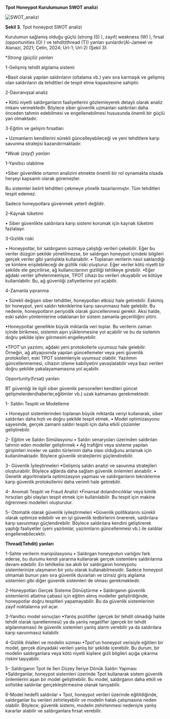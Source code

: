 **Tpot Honeypot Kurulumunun SWOT analizi**

![SWOT_analizi](https://github.com/user-attachments/assets/bc7a43dd-3299-4303-bf3b-65346d4dced4)

**Şekil 3.** Tpot honeypot SWOT analizi

Kurulumun sağlamış olduğu güçlü (strong (S) ), zayıf( weakness (W) ), fırsat (opportunities (O) ) ve tehdit(thread (T)) yanları şunlardır(Al-Jameel ve Alanazi, 2021; Çetin, 2024; Url-1; Url-2) (Şekil 3):

**Strong (güçlü) yanları*

1-Gelişmiş tehdit algılama sistemi

•Basit olarak yapılan saldırıların (oltalama vb.) yanı sıra karmaşık ve gelişmiş olan saldırıların da tehditleri de tespit etme kapasitesine sahiptir.

2-Davranışsal analiz

• Kötü niyetli saldırganların faaliyetlerini gözlemleyerek detaylı olarak analiz imkanı vermektedir. 
Böylece siber güvenlik uzmanları saldırıları daha önceden tahmin edebilmesi ve engellenebilmesi hususunda önemli bir güçlü yan olmaktadır.

3-Eğitim ve gelişim fırsatları

• Uzmanların kendilerini sürekli güncelleyebileceği ve yeni tehditlere karşı savunma stratejisi kazandırmaktadır.

**Weak (zayıf) yanları*

1-Yanıltıcı olabilme

•Siber güvenlikte ortamın analizini etmekte önemli bir rol oynamakta olsada herşeyi kapsamlı olarak göremezler. 

Bu sistemler belirli tehditleri çekmeye yönelik tasarlanmıştır. Tüm tehditleri tespit edemez. 

Sadece honeypotlara güvenmek yeterli değildir.

2-Kaynak tüketimi

• Siber güvenlikte saldırılara karşı sistemi korumak için kaynak tüketimi fazlalaşır.

3-Gizlilik riski

• Honeypotlar, bir saldırganın sızmaya çalıştığı verileri çekebilir. 
Eğer bu veriler düzgün şekilde yönetilmezse, bir saldırgan honeypot içindeki bilgileri gerçek veriler gibi yanlışlıkla kullanabilir.
• Toplanan verilerin nasıl saklandığı ve kimlere erişilebileceği de gizlilik riski oluşturur. 
Eğer veriler kötü niyetli bir şekilde ele geçirilirse, ağ kullanıcılarının gizliliği tehlikeye girebilir.
•Eğer ağdaki veriler şifrelenmemişse, TPOT cihazı bu verileri okuyabilir ve kötüye kullanılabilir. Bu, ağ güvenliği zafiyetlerine yol açabilir.

4-Zamanla yıpranma

• Sürekli değişen siber tehditler, honeypotları etkisiz hale getirebilir. Eskimiş bir honeypot, yeni saldırı tekniklerine karşı savunmasız hale gelebilir.
Bu nedenle, honeypotların periyodik olarak güncellenmesi gerekir. Aksi halde, eski saldırı yöntemlerine odaklanan bir sistem zamanla geçerliliğini yitirir.

•Honeypotlar genellikle büyük miktarda veri toplar. Bu verilerin zaman içinde birikmesi, sistemin aşırı yüklenmesine yol açabilir ve bu da sistemin doğru şekilde işlev görmesini engelleyebilir.

•TPOT'un yazılımı, ağdaki yeni protokollerle uyumsuz hale gelebilir. Örneğin, ağ altyapısında yapılan güncellemeler veya yeni güvenlik protokolleri, eski TPOT sistemleriyle uyumsuz olabilir. 
Yazılımın güncellenmemesi, cihazın izleme kabiliyetini yavaşlatabilir veya bazı verileri doğru şekilde yakalayamamasına yol açabilir.

Opportunity(fırsat) yanları

BT güvenliği ile ilgili siber güvenlik personelleri kendileri güncel gelişmelerden(haberler,eğitimler vb.) uzak kalmaması gerekmektedir.

1- Saldırı Tespiti ve Modelleme

• Honeypot sistemlerinden toplanan büyük miktarda veriyi kullanarak, siber saldırıları daha hızlı ve doğru şekilde tespit etmek.
• Model optimizasyonu sayesinde, gerçek zamanlı saldırı tespiti için daha etkili çözümler geliştirebilir.

2- Eğitim ve Saldırı Simülasyonu
• Saldırı senaryoları üzerinden saldırıları tahmin eden modeller geliştirmek
• Ağ trafiğini veya sisteme yapılan girişimleri inceler ve saldırı türlerinin daha olası olduğunu anlamak için kullanılmaktadır. Böylece güvenlik stratejilerini güçlendirebilir.

3- Güvenlik İyileştirmeleri
•Gelişmiş saldırı analizi ve savunma stratejileri oluşturabilir. Böylece ağlarda daha sağlam güvenlik önlemleri alınabilir.
• Genetik algoritmalarla optimizasyon yapması ve saldırganların tekniklerine karşı güvenlik protokollerini daha verimli hale getirebilir.

4- Anomali Tespiti ve Fraud Analizi
•Finansal dolandırıcılıklar veya kimlik hırsızları gibi olayları tespit etmek için kullanılabilir. Bu tespit için makine öğrenmesi modelleri oluşturulur.

5- Otomatik olarak güvenlik iyileştirmeleri
•Güvenlik politikalarını sürekli olarak optimize edebilir ve en iyi güvenlik tedbirlerini önererek, saldırılara karşı savunmayı güçlendirebilir.
Böylece saldırılara kendini geliştirerek yaptığı faaliyetler (yeni yazılımlar, yazılımların güncellenmesi vb.) ile saldılar engellenebilecektir.

**Thread(Tehdit) yanları**

1-Sahte verilerin manipülasyonu
• Saldırgan honeypotun varlığını fark ederse, bu durumu kendi yararına kullanarak gerçek sistemlere saldırılarına devam edebilir. 
En tehlikelisi ise akıllı bir saldırganın honeypotu sistemlerinize ulaşmanın bir yolu olarak kullanabilmesidir. 
Sadece honeypot olmamalı bunun yanı sıra güvenlik duvarları ve izinsiz giriş algılama sistemleri gibi diğer güvenlik sistemleri de olması gerekmektedir.

2-Honeypotları Gerçek Sisteme Dönüştürme
• Saldırganın güvenlik sistemlerini atlatma çabası) için eğitim almış modeller geliştirdiğinde, honeypotlar doğru tespitleri yapamayabilir. 
Bu da güvenlik sistemlerinin zayıf noktalarına yol açar.

3-Yanıltıcı model sonuçları
•Yanlış pozitifler (gerçek bir tehdit olmadığı halde tehdit olarak işaretlenmesi) ya da yanlış negatifler (gerçek bir tehdit algılanmaması) ile güvenlik sistemleri yanlış alarm verebilir ya da saldırılara karşı savunmasız kalabilir.

4-Gizlilik ihlalleri ve modelin sızması
•Tpot'un honeypot verisiyle eğitilen bir model, gerçek dünyadaki verileri yanlış bir şekilde içerebilir.
Bu durum, bir modelin saldırganlara veya kötü niyetli kişilere gizli bilgileri açığa çıkarma riskini taşıyabilir.

5- Saldırganın Tpot ile İleri Düzey İleriye Dönük Saldırı Yapması
•Saldırganlar, honeypot sistemleri üzerinde Tpot kullanarak sistem güvenlik önlemlerini aşan bir model geliştirebilir. Bu model, saldırganın daha etkili ve sofistike saldırılar gerçekleştirmesine olanak tanıyabilir.

6-Model hedefli saldırılar
• Tpot, honeypot verileri üzerinde eğitildiğinde, saldırganlar bu verileri zehirleyebilir ve modelin hatalı çalışmasına neden olabilir. 
Böylece; güvenlik sistemi, modelin zehirlenmesi nedeniyle yanlış kararlar alabilir ve saldırganlara fırsat verebilir.

